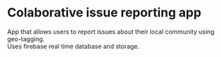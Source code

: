 # Colaborative issue reporting app
App that allows users to report issues about their local community using geo-tagging.</br>
Uses firebase real time database and storage.

